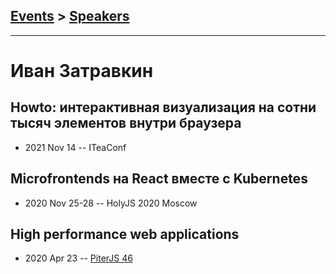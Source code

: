 ## [Events](../README.md) > [Speakers](../speakers.md)
---

# Иван Затравкин

## Howto: интерактивная визуализация на сотни тысяч элементов внутри браузера
- 2021 Nov 14 -- ITeaConf    
## Microfrontends на React вместе с Kubernetes
- 2020 Nov 25-28 -- HolyJS 2020 Moscow    
## High performance web applications
- 2020 Apr 23 -- [PiterJS 46](https://youtu.be/FMNLN5YIE_M?t=3629)    
